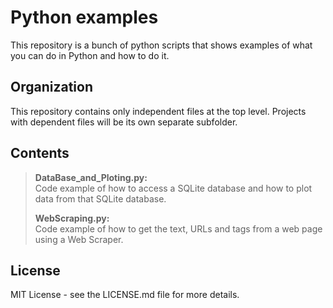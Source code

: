 # Python examples
  This repository is a bunch of python scripts that shows examples of what you can do in Python and how to do it.

## Organization
  This repository contains only independent files at the top level. 
  Projects with dependent files will be its own separate subfolder.
  
## Contents
> **DataBase_and_Ploting.py:**<br>
> Code example of how to access a SQLite database and how to plot data from that SQLite database.
>
> **WebScraping.py:**<br>
> Code example of how to get the text, URLs and tags from a web page using a Web Scraper.

## License
  MIT License - see the LICENSE.md file for more details.
